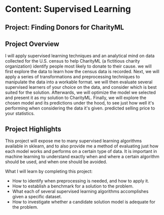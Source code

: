 # Content: Supervised Learning
## Project: Finding Donors for CharityML

## Project Overview
I will apply supervised learning techniques and an analytical mind on data collected for the U.S. census to help CharityML (a fictitious charity organization) identify people most likely to donate to their cause. we will first explore the data to learn how the census data is recorded. Next, we will apply a series of transformations and preprocessing techniques to manipulate the data into a workable format. we will then evaluate several supervised learners of your choice on the data, and consider which is best suited for the solution. Afterwards, we will optimize the model we selected and present it as my solution to CharityML. Finally, we will explore the chosen model and its predictions under the hood, to see just how well it's performing when considering the data it's given.
predicted selling price to your statistics.

## Project Highlights
This project will expose me to many supervised learning algorithms available in sklearn, and to also provide me a method of evaluating just how each model works and performs on a certain type of data. It is important in machine learning to understand exactly when and where a certain algorithm should be used, and when one should be avoided.

What I will learn by completing this project:
- How to identify when preprocessing is needed, and how to apply it.
- How to establish a benchmark for a solution to the problem.
- What each of several supervised learning algorithms accomplishes given a specific dataset.
- How to investigate whether a candidate solution model is adequate for the problem.

